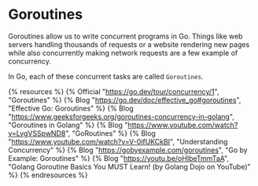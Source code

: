 # Goroutines  

Goroutines allow us to write concurrent programs in Go. Things like web servers handling thousands of requests or a website rendering new pages while also concurrently making network requests are a few example of concurrency.  

In Go, each of these concurrent tasks are called `Goroutines`.  

{% resources %}
  {% Official "https://go.dev/tour/concurrency/1", "Goroutines" %}
  {% Blog "https://go.dev/doc/effective_go#goroutines", "Effective Go: Goroutines" %}
  {% Blog "https://www.geeksforgeeks.org/goroutines-concurrency-in-golang", "Goroutines in Golang" %}
  {% Blog "https://www.youtube.com/watch?v=LvgVSSpwND8", "GoRoutines" %}
  {% Blog "https://www.youtube.com/watch?v=V-0ifUKCkBI", "Understanding Concurrency" %}
  {% Blog "https://gobyexample.com/goroutines", "Go by Example: Goroutines" %}
  {% Blog "https://youtu.be/oHIbeTmmTaA", "Golang Goroutine Basics You MUST Learn! (by Golang Dojo on YouTube)" %}
{% endresources %}
